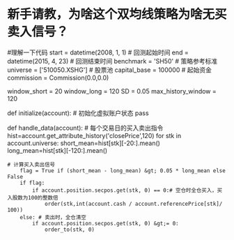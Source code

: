 # 新手请教，为啥这个双均线策略为啥无买卖入信号？

#理解一下代码
start = datetime(2008, 1, 1)				# 回测起始时间
end  = datetime(2015, 4, 23)				# 回测结束时间
benchmark = 'SH50'							# 策略参考标准
universe = ['510050.XSHG']	# 股票池
capital_base = 100000     # 起始资金
commission = Commission(0.0,0.0)

window_short = 20
window_long = 120
SD = 0.05
max_history_window = 120   

def initialize(account):					# 初始化虚拟账户状态
    pass


def handle_data(account):             # 每个交易日的买入卖出指令
    hist=account.get_attribute_history('closePrice',120)
    for stk in account.universe: 
        short_mean=hist[stk][-20:].mean()  
        long_mean=hist[stk][-120:].mean()  
    
    # 计算买入卖出信号
        flag = True if (short_mean - long_mean) &gt; 0.05 * long_mean else False 
        if flag:
            if account.position.secpos.get(stk, 0) == 0:# 空仓时全仓买入，买入股数为100的整数倍    
                order(stk,int(account.cash / account.referencePrice[stk]/ 100))
        else: # 卖出时，全仓清空
            if account.position.secpos.get(stk, 0) &gt;= 0:
                order_to(stk, 0)